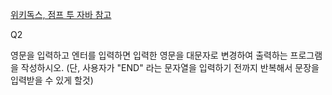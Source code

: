 [위키독스, 점프 투 자바 참고](https://wikidocs.net/157999)

Q2

영문을 입력하고 엔터를 입력하면 입력한 영문을 대문자로 변경하여 출력하는 프로그램을 작성하시오. (단, 사용자가 "END" 라는 문자열을 입력하기 전까지 반복해서 문장을 입력받을 수 있게 할것)
